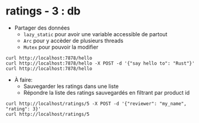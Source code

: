# ratings - 3 : db

* Partager des données
  * `lazy_static` pour avoir une variable accessible de partout
  * `Arc` pour y accèder de plusieurs threads
  * `Mutex` pour pouvoir la modifier

```
curl http://localhost:7878/hello
curl http://localhost:7878/hello -X POST -d '{"say hello to": "Rust"}'
curl http://localhost:7878/hello
```

* À faire:
  * Sauvegarder les ratings dans une liste
  * Répondre la liste des ratings sauvegardés en filtrant par product id

```
curl http://localhost/ratings/5 -X POST -d '{"reviewer": "my_name", "rating": 3}'
curl http://localhost/ratings/5
```
